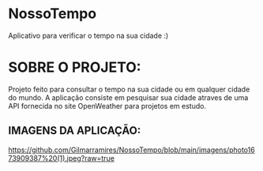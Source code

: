 # NossoTempo
Aplicativo para verificar o tempo na sua cidade :)

# SOBRE O PROJETO:
Projeto feito para consultar o tempo na sua cidade ou em qualquer cidade do mundo.
A aplicação consiste em pesquisar sua cidade atraves de uma API fornecida no site
OpenWeather para projetos em estudo.

## IMAGENS DA APLICAÇÃO:
https://github.com/Gilmarramires/NossoTempo/blob/main/imagens/photo1673909387%20(1).jpeg?raw=true

